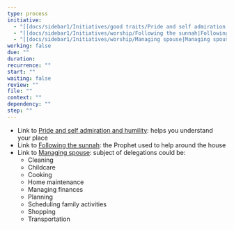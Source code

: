 ```yaml
---
type: process
initiative:
  - "[[docs/sidebar1/Initiatives/good traits/Pride and self admiration and humility|Pride and self admiration and humility]]"
  - "[[docs/sidebar1/Initiatives/worship/Following the sunnah|Following the sunnah]]"
  - "[[docs/sidebar1/Initiatives/worship/Managing spouse|Managing spouse]]"
working: false
due: ""
duration: 
recurrence: ""
start: ""
waiting: false
review: ""
file: ""
context: ""
dependency: ""
step: ""
---
```


* Link to [Pride and self admiration and humility](docs/sidebar1/Initiatives/good%20traits/Pride%20and%20self%20admiration%20and%20humility.md): helps you understand your place
* Link to [Following the sunnah](docs/sidebar1/Initiatives/worship/Following%20the%20sunnah.md): the Prophet used to help around the house
* Link to [Managing spouse](docs/sidebar1/Initiatives/worship/Managing%20spouse.md): subject of delegations could be:
    * Cleaning
    * Childcare
    * Cooking
    * Home maintenance  
    * Managing finances
    * Planning
    * Scheduling family activities
    * Shopping  
    * Transportation
 

